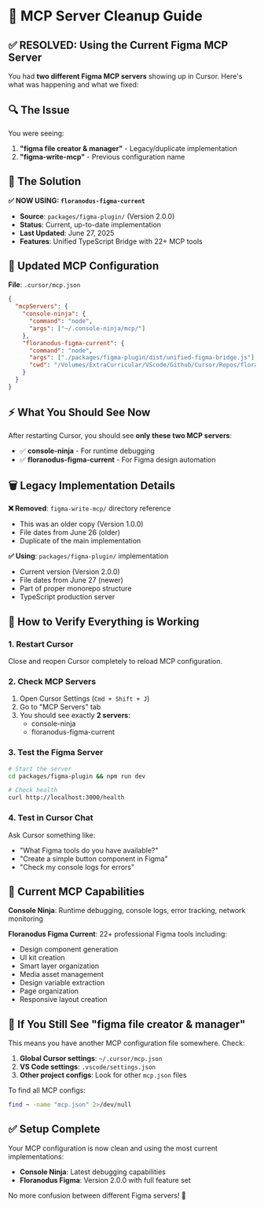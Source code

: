 # 🧹 MCP Server Cleanup Guide

## ✅ **RESOLVED: Using the Current Figma MCP Server**

You had **two different Figma MCP servers** showing up in Cursor. Here's what was happening and what we fixed:

## 🔍 **The Issue**

You were seeing:
1. **"figma file creator & manager"** - Legacy/duplicate implementation
2. **"figma-write-mcp"** - Previous configuration name

## 🎯 **The Solution**

**✅ NOW USING: `floranodus-figma-current`**
- **Source**: `packages/figma-plugin/` (Version 2.0.0)
- **Status**: Current, up-to-date implementation
- **Last Updated**: June 27, 2025
- **Features**: Unified TypeScript Bridge with 22+ MCP tools

## 📝 **Updated MCP Configuration**

**File**: `.cursor/mcp.json`

```json
{
  "mcpServers": {
    "console-ninja": {
      "command": "node",
      "args": ["~/.console-ninja/mcp/"]
    },
    "floranodus-figma-current": {
      "command": "node",
      "args": ["./packages/figma-plugin/dist/unified-figma-bridge.js"],
      "cwd": "/Volumes/ExtraCurricular/VScode/Github/Cursor/Repos/floranodus-monorepo"
    }
  }
}
```

## ⚡ **What You Should See Now**

After restarting Cursor, you should see **only these two MCP servers**:
- ✅ **console-ninja** - For runtime debugging
- ✅ **floranodus-figma-current** - For Figma design automation

## 🗑️ **Legacy Implementation Details**

**❌ Removed**: `figma-write-mcp/` directory reference
- This was an older copy (Version 1.0.0)
- File dates from June 26 (older)
- Duplicate of the main implementation

**✅ Using**: `packages/figma-plugin/` implementation  
- Current version (Version 2.0.0)
- File dates from June 27 (newer)
- Part of proper monorepo structure
- TypeScript production server

## 🔧 **How to Verify Everything is Working**

### 1. Restart Cursor
Close and reopen Cursor completely to reload MCP configuration.

### 2. Check MCP Servers
1. Open Cursor Settings (`Cmd + Shift + J`)
2. Go to "MCP Servers" tab
3. You should see exactly **2 servers**:
   - console-ninja
   - floranodus-figma-current

### 3. Test the Figma Server
```bash
# Start the server
cd packages/figma-plugin && npm run dev

# Check health
curl http://localhost:3000/health
```

### 4. Test in Cursor Chat
Ask Cursor something like:
- "What Figma tools do you have available?"
- "Create a simple button component in Figma"
- "Check my console logs for errors"

## 🎯 **Current MCP Capabilities**

**Console Ninja**: Runtime debugging, console logs, error tracking, network monitoring

**Floranodus Figma Current**: 22+ professional Figma tools including:
- Design component generation
- UI kit creation  
- Smart layer organization
- Media asset management
- Design variable extraction
- Page organization
- Responsive layout creation

## 🚨 **If You Still See "figma file creator & manager"**

This means you have another MCP configuration file somewhere. Check:

1. **Global Cursor settings**: `~/.cursor/mcp.json`
2. **VS Code settings**: `.vscode/settings.json`  
3. **Other project configs**: Look for other `mcp.json` files

To find all MCP configs:
```bash
find ~ -name "mcp.json" 2>/dev/null
```

## ✅ **Setup Complete**

Your MCP configuration is now clean and using the most current implementations:
- **Console Ninja**: Latest debugging capabilities
- **Floranodus Figma**: Version 2.0.0 with full feature set

No more confusion between different Figma servers! 🎉 